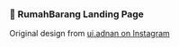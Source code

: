 ### 🎨 RumahBarang Landing Page

Original design from [ui.adnan on Instagram](https://www.instagram.com/p/CXznYwoPLz0/)